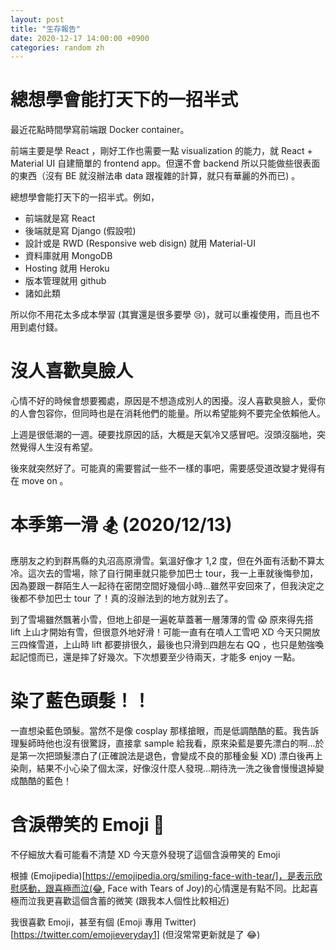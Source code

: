 ```yaml
---
layout: post
title: "生存報告"
date: 2020-12-17 14:00:00 +0900
categories: random zh
---
```


# 總想學會能打天下的一招半式

最近花點時間學寫前端跟 Docker container。

前端主要是學 React ，剛好工作也需要一點 visualization 的能力，就 React + Material UI 自建簡單的 frontend app。但還不會 backend 所以只能做些很表面的東西（沒有 BE 就沒辦法串 data 跟複雜的計算，就只有華麗的外而已) 。

總想學會能打天下的一招半式。例如，

- 前端就是寫 React
- 後端就是寫 Django (假設啦)
- 設計或是 RWD (Responsive web disign) 就用 Material-UI
- 資料庫就用 MongoDB
- Hosting 就用 Heroku
- 版本管理就用 github
- 諸如此類

所以你不用花太多成本學習 (其實還是很多要學 😢)，就可以重複使用，而且也不用到處付錢。

# 沒人喜歡臭臉人

心情不好的時候會想要獨處，原因是不想造成別人的困擾。沒人喜歡臭臉人，愛你的人會包容你，但同時也是在消耗他們的能量。所以希望能夠不要完全依賴他人。

上週是很低潮的一週。硬要找原因的話，大概是天氣冷又感冒吧。沒頭沒腦地，突然覺得人生沒有希望。

後來就突然好了。可能真的需要嘗試一些不一樣的事吧，需要感受道改變才覺得有在 move on 。

# 本季第一滑 🏂 (2020/12/13)

應朋友之約到群馬縣的丸沼高原滑雪。氣溫好像才 1,2 度，但在外面有活動不算太冷。這次去的雪場，除了自行開車就只能參加巴士 tour，我一上車就後悔參加，因為要跟一群陌生人一起待在密閉空間好幾個小時...雖然平安回來了，但我決定之後都不參加巴士 tour 了！真的沒辦法到的地方就別去了。

到了雪場雖然飄著小雪，但地上卻是一遍乾草蓋著一層薄薄的雪 😱 原來得先搭 lift 上山才開始有雪，但很意外地好滑！可能一直有在噴人工雪吧 XD 今天只開放三四條雪道，上山時 lift 都要排很久，最後也只滑到四趟左右 QQ ，也只是勉強喚起記憶而已，還是摔了好幾次。下次想要至少待兩天，才能多 enjoy 一點。

# 染了藍色頭髮！！

一直想染藍色頭髮。當然不是像 cosplay 那樣搶眼，而是低調酷酷的藍。我告訴理髮師時他也沒有很驚訝，直接拿 sample 給我看，原來染藍是要先漂白的啊...於是第一次把頭髮漂白了(正確說法是退色，會變成不良的那種金髮 XD) 漂白後再上染劑，結果不小心染了個太深，好像沒什麼人發現...期待洗一洗之後會慢慢退掉變成酷酷的藍色！

# 含淚帶笑的 Emoji 🥲

不仔細放大看可能看不清楚 XD 今天意外發現了這個含淚帶笑的 Emoji

根據 (Emojipedia)[https://emojipedia.org/smiling-face-with-tear/]，是表示欣慰感動，跟喜極而泣(😂, Face with Tears of Joy)的心情還是有點不同。比起喜極而泣我更喜歡這個含蓄的微笑 (跟我本人個性比較相近)

我很喜歡 Emoji，甚至有個 (Emoji 專用 Twitter)[https://twitter.com/emojieveryday1] (但沒常常更新就是了 😂)

